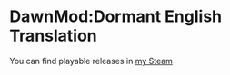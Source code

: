 # DawnMod:Dormant English Translation
You can find playable releases in [my Steam](https://steamcommunity.com/sharedfiles/filedetails/?id=3114904337)
